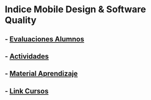 # Indice Mobile Design & Software Quality

## - [Evaluaciones Alumnos](evaluations.md)

## - [Actividades](activities/README.md)

## - [Material Aprendizaje](resources/LEARNING_MATERIAL.md)

## - [Link Cursos](resources/VIDEO_COURSE_LINKS.md)